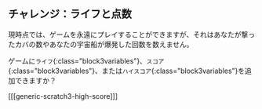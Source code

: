## チャレンジ：ライフと点数

現時点では、ゲームを永遠にプレイすることができますが、それはあなたが撃ったカバの数やあなたの宇宙船が爆発した回数を数えません。

ゲームに`ライフ`{:class="block3variables"}、`スコア`{:class="block3variables"}、または`ハイスコア`{:class="block3variables"}を追加できますか？

[[[generic-scratch3-high-score]]]